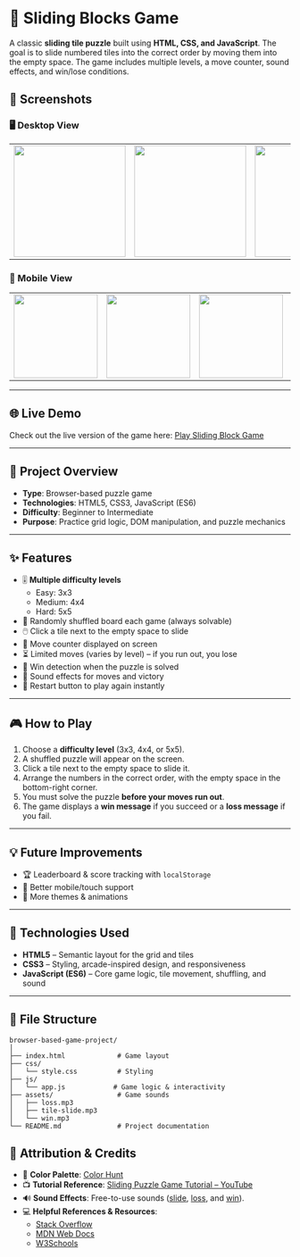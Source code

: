 # 🧩 Sliding Blocks Game

A classic **sliding tile puzzle** built using **HTML, CSS, and JavaScript**. The goal is to slide numbered tiles into the correct order by moving them into the empty space. The game includes multiple levels, a move counter, sound effects, and win/lose conditions.  

## 📸 Screenshots

<!-- Desktop Screenshots -->
### 🖥️ Desktop View
<table>
  <tr>
    <td><img src="https://i.ibb.co/VWWSkQBp/Screenshot-2025-08-23-at-6-05-57-AM.png" width="200"></td>
    <td><img src="https://i.ibb.co/tTJg2wSR/Screenshot-2025-08-20-at-4-55-13-PM.png" width="200"></td>
    <td><img src="https://i.ibb.co/KzFVyyQJ/Screenshot-2025-08-22-at-11-08-05-PM.png" width="200"></td>
    <td><img src="https://i.ibb.co/LXKv7SFh/Screenshot-2025-08-22-at-11-08-15-PM.png" width="200"></td>
  </tr>
</table>

<!-- Mobile Screenshots -->
### 📱 Mobile View
<table>
  <tr>
    <td><img src="https://i.postimg.cc/9QCLB578/IMG-CFF9-D49-DBF8-E-1.jpg" width="150"></td>
    <td><img src="https://i.ibb.co/23SrHbRQ/IMG-9875.png" width="150"></td>
    <td><img src="https://i.ibb.co/H96N99z/IMG-9876.png" width="150"></td>
    <td><img src="https://i.ibb.co/0p3DqLrx/IMG-9877.png" width="150"></td>
  </tr>
</table>


---

## 🌐 Live Demo  

Check out the live version of the game here: [Play Sliding Block Game](https://ruqayahusain.github.io/browser-based-game-project/)

---

## 📌 Project Overview

- **Type**: Browser-based puzzle game  
- **Technologies**: HTML5, CSS3, JavaScript (ES6)  
- **Difficulty**: Beginner to Intermediate  
- **Purpose**: Practice grid logic, DOM manipulation, and puzzle mechanics

---

## ✨ Features

- 🎚️ **Multiple difficulty levels**  
  - Easy: 3x3  
  - Medium: 4x4  
  - Hard: 5x5  
- 🔀 Randomly shuffled board each game (always solvable)  
- 🖱️ Click a tile next to the empty space to slide  
- 🔢 Move counter displayed on screen  
- ⏳ Limited moves (varies by level) – if you run out, you lose  
- 🏁 Win detection when the puzzle is solved  
- 🎵 Sound effects for moves and victory  
- 🔄 Restart button to play again instantly  

---

## 🎮 How to Play

1. Choose a **difficulty level** (3x3, 4x4, or 5x5).  
2. A shuffled puzzle will appear on the screen.  
3. Click a tile next to the empty space to slide it.  
4. Arrange the numbers in the correct order, with the empty space in the bottom-right corner.  
5. You must solve the puzzle **before your moves run out**.  
6. The game displays a **win message** if you succeed or a **loss message** if you fail.  

---

## 💡 Future Improvements

- 🏆 Leaderboard & score tracking with `localStorage`  
- 📱 Better mobile/touch support  
- 🌈 More themes & animations  

---

## 🧰 Technologies Used

- **HTML5** – Semantic layout for the grid and tiles  
- **CSS3** – Styling, arcade-inspired design, and responsiveness  
- **JavaScript (ES6)** – Core game logic, tile movement, shuffling, and sound  

---

## 📁 File Structure
```plaintext
browser-based-game-project/
│
├── index.html             # Game layout
├── css/
│   └── style.css          # Styling
├── js/
│   └── app.js            # Game logic & interactivity
├── assets/                # Game sounds
│   ├── loss.mp3
│   ├── tile-slide.mp3
│   └── win.mp3
└── README.md              # Project documentation
```
## 🙏 Attribution & Credits

- 🎨 **Color Palette**: [Color Hunt](https://colorhunt.co/)  
- 📺 **Tutorial Reference**: [Sliding Puzzle Game Tutorial – YouTube](https://www.youtube.com/watch?v=0WZLdVH2VV4&t=1279s)  
- 🔊 **Sound Effects**: Free-to-use sounds ([slide](https://freesound.org/people/LittleRobotSoundFactory/sounds/290384/), [loss](https://freesound.org/people/deleted_user_877451/sounds/76376/), and [win](https://freesound.org/people/interstellarcat/sounds/787559/)).
- 💻 **Helpful References & Resources**:  
  - [Stack Overflow](https://stackoverflow.com)  
  - [MDN Web Docs](https://developer.mozilla.org/en-US/)  
  - [W3Schools](https://www.w3schools.com/)
